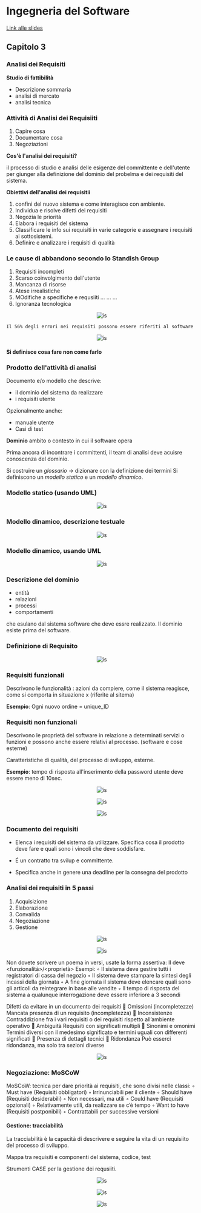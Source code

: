 # Ingegneria del Software

[Link alle slides](https://drive.google.com/drive/folders/1myDUt0Lrx2t3SLJG_yu-3i-9y-hdGbDl)

## Capitolo 3

### Analisi dei Requisiti

**Studio di fattibilità**

- Descrizione sommaria
- analisi di mercato
- analisi tecnica

### Attività di Analisi dei Requisiiti

1. Capire cosa
2. Documentare cosa
3. Negoziazioni

**Cos'è l'analisi dei requisiti?**

il processo di studio e analisi delle esigenze del committente e dell'utente per giunger alla definizione del dominio del probelma e dei requisiti del sistema.

**Obiettivi dell'analisi dei requisitii**

1. confini del nuovo sistema e come interagisce con ambiente.
2. Individua e risolve difetti dei requisiti
3. Negozia le priorità
4. Elabora i requisiti del sistema
5. Classificare le info sui requisiti in varie categorie e assegnare i requisiti ai sottosistemi.
6. Definire e analizzare i requisiti di qualità

### Le cause di abbandono secondo lo Standish Group

1. Requisiti incompleti
2. Scarso coinvolgimento dell'utente
3. Mancanza di risorse
4. Atese irrealistiche
5. MOdifiche a specifiche e requsiiti
   ...
   ...
   ...
6. Ignoranza tecnologica

<p align="center">
  <img src="./assets/Is-3-1.png" alt="is" />
</p>

`Il 56% degli errori nei requisiti possono essere riferiti al software`

<p align="center">
  <img src="./assets/Is-3-2.png" alt="is" />
</p>

#### Si definisce cosa fare non come farlo

### Prodotto dell'attività di analisi

Documento e/o modello che descrive:

- il dominio del sistema da realizzare
- i requisiti utente

Opzionalmente anche:

- manuale utente
- Casi di test

**Dominio**
ambito o contesto in cui il software opera

Prima ancora di incontrare i committenti, il team di analisi deve acuisre conoscenza del dominio.

Si costruire un _glossario_ -> dizionare con la definizione dei termini
Si definiscono un _modello statico_ e un _modello dinamico_.

### Modello statico (usando UML)

<p align="center">
  <img src="./assets/Is-3-3.png" alt="is" />
</p>

### Modello dinamico, descrizione testuale

<p align="center">
  <img src="./assets/Is-3-4.png" alt="is" />
</p>

### Modello dinamico, usando UML

<p align="center">
  <img src="./assets/Is-3-5.png" alt="is" />
</p>

### Descrizione del dominio

- entità
- relazioni
- processi
- comportamenti

che esulano dal sistema software che deve essre realizzato.
Il dominio esiste prima del software.

### Definizione di Requisito

<p align="center">
  <img src="./assets/Is-3-6.png" alt="is" />
</p>

### Requisiti funzionali

Descrivono le funzionalità : azioni da compiere, come il sistema reagisce, come si comporta in situazione x (riferite al sitema)

**Esempio**: Ogni nuovo ordine = unique_ID

### Requisiti non funzionali

Descrivono le proprietà del software in relazione a determinati servizi o funzioni e possono anche essere relativi al processo. (software e cose esterne)

Caratteristiche di qualità, del processo di sviluppo, esterne.

**Esempio**: tempo di risposta all'inserimento della password utente deve essere meno di 10sec.

<p align="center">
  <img src="./assets/Is-3-7.png" alt="is" />
</p>

<p align="center">
  <img src="./assets/Is-3-8.png" alt="is" />
</p>

<p align="center">
  <img src="./assets/Is-3-9.png" alt="is" />
</p>

### Documento dei requisiti

- Elenca i requisiti del sistema da utilizzare.
  Specifica cosa il prodotto deve fare e quali sono i vincoli che deve soddisfare.

- É un contratto tra svilup e committente.
- Specifica anche in genere una deadline per la consegna del prodotto

### Analisi dei requisiti in 5 passi

1. Acquisizione
2. Elaborazione
3. Convalida
4. Negoziazione
5. Gestione

<p align="center">
  <img src="./assets/Is-3-10.png" alt="is" />
</p>

<p align="center">
  <img src="./assets/Is-3-11.png" alt="is" />
</p>

Non dovete scrivere un poema in versi, usate la
forma assertiva:
Il <sistema> deve <funzionalità>/<proprietà>
Esempi:
◦ Il sistema deve gestire tutti i registratori di cassa del negozio
◦ Il sistema deve stampare la sintesi degli incassi della giornata
◦ A fine giornata il sistema deve elencare quali sono gli articoli da
reintegrare in base alle vendite
◦ Il tempo di risposta del sistema a qualunque interrogazione deve
essere inferiore a 3 secondi

Difetti da evitare in un documento dei requisiti
 Omissioni (incompletezze)
Mancata presenza di un requisito (incompletezza)
 Inconsistenze
Contraddizione fra i vari requisiti o dei requisiti rispetto all’ambiente
operativo
 Ambiguità
Requisiti con significati multipli
 Sinonimi e omonimi
Termini diversi con il medesimo significato e termini uguali con
differenti significati
 Presenza di dettagli tecnici
 Ridondanza
Può esserci ridondanza, ma solo tra sezioni diverse

<p align="center">
  <img src="./assets/Is-3-12.png" alt="is" />
</p>

### Negoziazione: MoSCoW

MoSCoW: tecnica per dare priorità ai requisiti, che sono divisi nelle
classi:
◦ Must have (Requisiti obbligatori)
◦ Irrinunciabili per il cliente
◦ Should have (Requisiti desiderabili)
◦ Non necessari, ma utili
◦ Could have (Requisiti opzionali)
◦ Relativamente utili, da realizzare se c’è tempo
◦ Want to have (Requisiti postponibili)
◦ Contrattabili per successive versioni

#### Gestione: tracciabilità

La tracciabilità è la capacità di descrivere e seguire la vita di un requisiito del processo di sviluppo.

Mappa tra requisiti e componenti del sistema, codice, test

Strumenti CASE per la gestione dei requsiiti.

<p align="center">
  <img src="./assets/Is-3-13.png" alt="is" />
</p>

<p align="center">
  <img src="./assets/Is-3-14.png" alt="is" />
</p>

<p align="center">
  <img src="./assets/Is-3-12.png" alt="is" />
</p>
